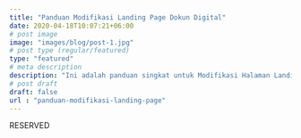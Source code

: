 ```yaml
---
title: "Panduan Modifikasi Landing Page Dokun Digital"
date: 2020-04-18T10:07:21+06:00
# post image
image: "images/blog/post-1.jpg"
# post type (regular/featured)
type: "featured"
# meta description
description: "Ini adalah panduan singkat untuk Modifikasi Halaman Landing Page menggunakan Elementor Page Builder, artikel ini khusus untuk pelanggan yang memesan Landing Page di Dokun Digital"
# post draft
draft: false
url : "panduan-modifikasi-landing-page"
---
```


RESERVED
